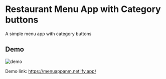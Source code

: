 # Restaurant Menu App with Category buttons
A simple menu app with category buttons

## Demo
![demo](./imgs/ezgifcom-gif-maker-10.gif)

Demo link: 
https://menuappanm.netlify.app/
